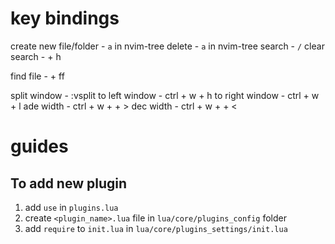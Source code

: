 # key bindings
create new file/folder - `a` in nvim-tree
delete - `a` in nvim-tree
search - `/`
clear search - <leader> + h

find file - <leader> + ff

split window - :vsplit
to left window - ctrl + w + h
to right window - ctrl + w + l
ade width - ctrl + w + <widht> + >
dec width - ctrl + w + <width> + <


# guides
## To add new plugin
1. add `use` in `plugins.lua`
2. create `<plugin_name>.lua` file in `lua/core/plugins_config` folder
3. add `require` to `init.lua` in `lua/core/plugins_settings/init.lua`
